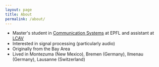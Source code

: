 ```yaml
---
layout: page
title: About
permalink: /about/
---
```


* Master's student in <a href="https://ic.epfl.ch/communication-systems/master/" target="_blank">Communication Systems</a> at EPFL and assistant at <a href="http://lcav.epfl.ch/" target="_blank">LCAV</a>
* Interested in signal processing (particularly audio)
* Originally from the Bay Area
* Lived in Montezuma (New Mexico), Bremen (Germany), Ilmenau (Germany), Lausanne (Switzerland)
<!-- * Music, soccer, cooking, and travel enthusiast -->

<!-- ***Here's*** a formal CV but more interestingly a [CV of failures]({{ site.url }}/pdfs/CV_failures.pdf). This idea started with Melanie Stefan's [Nature article](https://www.nature.com/naturejobs/science/articles/10.1038/nj7322-467a) and got more attention when a Princeton professor posted [his CV of failures](https://www.princeton.edu/~joha/Johannes_Haushofer_CV_of_Failures.pdf). I think it's a great way of not only showing that everyone faces rejection but that the route to success is often accompanied with disappointment. The willingness to keep trying is a better reflection of our characterAnd that's a reflection of someone's determination and hard work.

[//]: Including PDFs https://jekyllrb.com/docs/posts/ -->